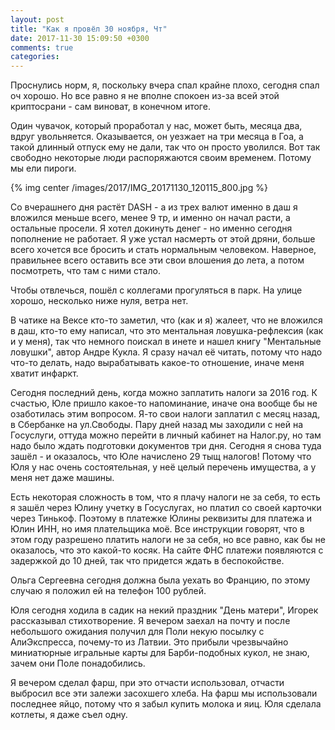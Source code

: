 ```yaml
---
layout: post
title: "Как я провёл 30 ноября, Чт"
date: 2017-11-30 15:09:50 +0300
comments: true
categories: 
---
```

Проснулись норм, я, поскольку вчера спал крайне плохо, сегодня спал оч хорошо. Но все равно я не вполне спокоен из-за всей этой криптосрани - сам виноват, в конечном итоге.

Один чувачок, который проработал у нас, может быть, месяца два, вдруг увольняется. Оказывается, он уезжает на три месяца в Гоа, а такой длинный отпуск ему не дали, так что он просто уволился. Вот так свободно некоторые люди распоряжаются своим временем. Потому мы ели пироги. 

{% img center /images/2017/IMG_20171130_120115_800.jpg %}

Со вчерашнего дня растёт DASH - а из трех валют именно в даш я вложился меньше всего, менее 9 тр, и именно он начал расти, а остальные просели. Я хотел докинуть денег - но именно сегодня пополнение не работает. Я уже устал насмерть от этой дряни, больше всего хочется все бросить и стать нормальным человеком. Наверное, правильнее всего оставить все эти свои влошения до лета, а потом посмотреть, что там с ними стало.

Чтобы отвлечься, пошёл с коллегами прогуляться в парк. На улице хорошо, несколько ниже нуля, ветра нет.

В чатике на Вексе кто-то заметил, что (как и я) жалеет, что не вложился в даш, кто-то ему написал, что это ментальная ловушка-рефлексия (как и у меня), так что немного поискал в инете и нашел книгу "Ментальные ловушки", автор Андре Кукла. Я сразу начал её читать, потому что надо что-то делать, надо вырабатывать какое-то отношение, иначе меня хватит инфаркт.

Сегодня последний день, когда можно заплатить налоги за 2016 год. К счастью, Юле пришло какое-то напоминание, иначе она вообще бы не озаботилась этим вопросом. Я-то свои налоги заплатил с месяц назад, в Сбербанке на ул.Свободы. Пару дней назад мы заходили с ней на Госуслуги, оттуда можно перейти в личный кабинет на Налог.ру, но там надо было ждать подготовки документов три дня. Сегодня я снова туда зашёл - и оказалось, что Юле начислено 29 тыщ налогов! Потому что Юля у нас очень состоятельная, у неё целый перечень имущества, а у меня нет даже машины. 

Есть некоторая сложность в том, что я плачу налоги не за себя, то есть я зашёл через Юлину учетку в Госуслугах, но платил со своей карточки через Тинькоф. Поэтому в платежке Юлины реквизиты для платежа и Юлин ИНН, но имя плательщика моё. Все инструкции говорят, что в этом году разрешено платить налоги не за себя, но все равно, как бы не оказалось, что это какой-то косяк. На сайте ФНС платежи появляются с задержкой до 10 дней, так что придется ждать в беспокойстве.

Ольга Сергеевна сегодня должна была уехать во Францию, по этому случаю я положил ей на телефон 100 рублей.

Юля сегодня ходила в садик на некий праздник "День матери", Игорек рассказывал стихотворение. Я вечером заехал на почту и после небольшого ожидания получил для Поли некую посылку с АлиЭкспресса, почему-то из Латвии. Это прибыли чрезвычайно миниатюрные игральные карты для Барби-подобных кукол, не знаю, зачем они Поле понадобились.

Я вечером сделал фарш, при это отчасти использовал, отчасти выбросил все эти залежи засохшего хлеба. На фарш мы использовали последнее яйцо, потому что я забыл купить молока и яиц. Юля сделала котлеты, я даже съел одну.